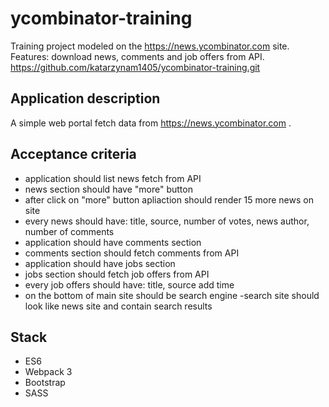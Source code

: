 # ycombinator-training

Training project modeled on the https://news.ycombinator.com site. Features: download news, comments and job offers from API.
https://github.com/katarzynam1405/ycombinator-training.git


## Application description

A simple web portal fetch data from https://news.ycombinator.com .

## Acceptance criteria

- application should list news fetch from API
- news section should have "more" button
- after click on "more" button apliaction should render 15 more news on site
- every news should have: title, source, number of votes, news author, number of comments
- application should have comments section
- comments section should fetch comments from API
- application should have jobs section
- jobs section should fetch job offers from API
- every job offers should have: title, source add time
- on the bottom of main site should be search engine 
-search site should look like news site and contain search results

## Stack
- ES6
- Webpack 3
- Bootstrap 
- SASS
